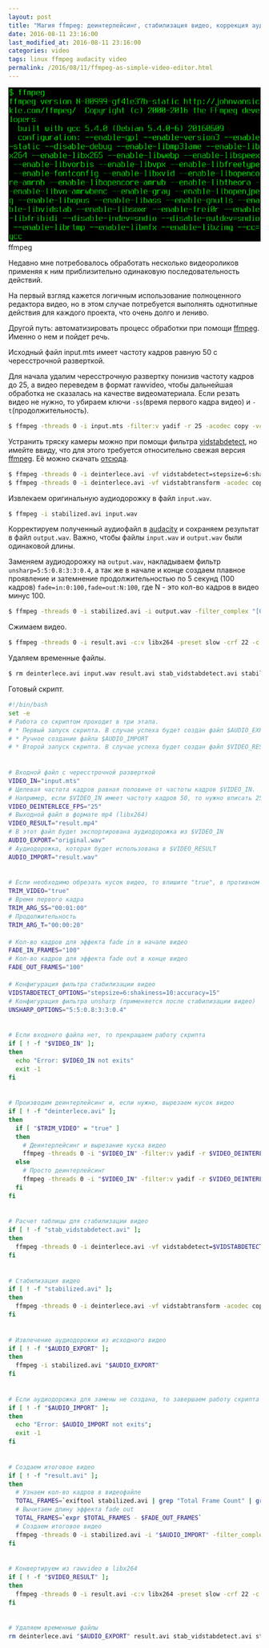 ```yaml
---
layout: post
title: "Магия ffmpeg: деинтерлейсинг, стабилизация видео, коррекция аудиодорожки"
date: 2016-08-11 23:16:00
last_modified_at: 2016-08-11 23:16:00
categories: video
tags: linux ffmpeg audacity video
permalink: /2016/08/11/ffmpeg-as-simple-video-editor.html
---
```


<div class="post-image-container">
<img class="post-image-img" src="/img/posts/2016-08-11-ffmpeg-as-simple-video-editor/1.png">
<div class="post-image-caption">ffmpeg</div>
</div>

Недавно мне потребовалось обработать несколько видеороликов применяя
к ним приблизительно одинаковую последовательность действий.

На первый взгляд кажется логичным использование полноценного редактора видео, но в этом случае
потребуется выполнять однотипные действия для каждого проекта, что очень долго и лениво.

Другой путь: автоматизировать процесс обработки при помощи [ffmpeg](https://ffmpeg.org/). Именно о нем и пойдет речь.

<!--more-->

Исходный файл input.mts имеет частоту кадров равную 50 с чересстрочной разверткой.

Для начала удалим чересстрочную развертку понизив частоту кадров до 25, а видео переведем в формат rawvideo,
чтобы дальнейшая обработка не сказалась на качестве видеоматериала.
Если резать видео не нужно, то убираем ключи `-ss`(время первого кадра видео) и `-t`(продолжительность).

```bash
$ ffmpeg -threads 0 -i input.mts -filter:v yadif -r 25 -acodec copy -vcodec rawvideo -ss 00:00:00 -t 00:02:34 -y deinterlece.avi
```

Устранить тряску камеры можно при помощи фильтра [vidstabdetect](https://ffmpeg.org/ffmpeg-filters.html#vidstabdetect-1), но
имейте ввиду, что для этого требуется относительно свежая версия [ffmpeg](https://ffmpeg.org/). Её можно
скачать [отсюда](https://ffmpeg.org/download.html).

```bash
$ ffmpeg -threads 0 -i deinterlece.avi -vf vidstabdetect=stepsize=6:shakiness=10:accuracy=15 -acodec copy -vcodec rawvideo -y stab_vidstabdetect.avi
$ ffmpeg -threads 0 -i deinterlece.avi -vf vidstabtransform -acodec copy -vcodec rawvideo -y stabilized.avi
```

Извлекаем оригинальную аудиодорожку в файл `input.wav`.

```bash
$ ffmpeg -i stabilized.avi input.wav
```

Корректируем полученный аудиофайл в [audacity](http://www.audacityteam.org/) и сохраняем результат в файл `output.wav`.
Важно, чтобы файлы `input.wav` и `output.wav` были одинаковой длины.

Заменяем аудиодорожку на `output.wav`, накладываем фильтр `unsharp=5:5:0.8:3:3:0.4`,
а так же в начале и конце создаем плавное проявление и затемнение продолжительностью
по 5 секунд (100 кадров) `fade=in:0:100,fade=out:N:100`, где N - это кол-во кадров в видео минус 100.

```bash
$ ffmpeg -threads 0 -i stabilized.avi -i output.wav -filter_complex "[0:v]unsharp=5:5:0.8:3:3:0.4,fade=in:0:100,fade=out:1394:100" -acodec copy -vcodec rawvideo -map 1:a -map 0:v -y result.avi
```

Сжимаем видео.

```bash
$ ffmpeg -threads 0 -i result.avi -c:v libx264 -preset slow -crf 22 -c:a aac -b:a 256k result.mp4
```

Удаляем временные файлы.

```bash
$ rm deinterlece.avi input.wav result.avi stab_vidstabdetect.avi stabilized.avi transforms.trf
```

Готовый скрипт.

```bash
#!/bin/bash
set -e
# Работа со скриптом проходит в три этапа.
# * Первый запуск скрипта. В случае успеха будет создан файл $AUDIO_EXPORT
# * Ручное создание файла $AUDIO_IMPORT
# * Второй запуск скрипта. В случае успеха будет создан файл $VIDEO_RESULT


# Входной файл с чересстрочной разверткой
VIDEO_IN="input.mts"
# Целевая частота кадров равная половине от частоты кадров $VIDEO_IN.
# Например, если $VIDEO_IN имеет частоту кадров 50, то нужно вписать 25
VIDEO_DEINTERLECE_FPS="25"
# Выходной файл в формате mp4 (libx264)
VIDEO_RESULT="result.mp4"
# В этот файл будет экспортирована аудиодорожка из $VIDEO_IN
AUDIO_EXPORT="original.wav"
# Аудиодорожка, которая будет использована в $VIDEO_RESULT
AUDIO_IMPORT="result.wav"


# Если необходимо обрезать кусок видео, то впишите "true", в противном случае "false"
TRIM_VIDEO="true"
# Время первого кадра
TRIM_ARG_SS="00:01:00"
# Продолжительность
TRIM_ARG_T="00:00:20"

# Кол-во кадров для эффекта fade in в начале видео
FADE_IN_FRAMES="100"
# Кол-во кадров для эффекта fade out в конце видео
FADE_OUT_FRAMES="100"

# Конфигурация фильтра стабилизации видео
VIDSTABDETECT_OPTIONS="stepsize=6:shakiness=10:accuracy=15"
# Конфигурация фильтра unsharp (применяется после стабилизации видео)
UNSHARP_OPTIONS="5:5:0.8:3:3:0.4"


# Если входного файла нет, то прекращаем работу скрипта
if [ ! -f "$VIDEO_IN" ];
then
  echo "Error: $VIDEO_IN not exits"
  exit -1
fi


# Производим деинтерлейсинг и, если нужно, вырезаем кусок видео
if [ ! -f "deinterlece.avi" ];
then
  if [ "$TRIM_VIDEO" = "true" ]
  then
    # Деинтерлейсинг и вырезание куска видео
    ffmpeg -threads 0 -i "$VIDEO_IN" -filter:v yadif -r $VIDEO_DEINTERLECE_FPS -acodec copy -vcodec rawvideo -ss $TRIM_ARG_SS -t $TRIM_ARG_T -y deinterlece.avi
  else
    # Просто деинтерлейсинг
    ffmpeg -threads 0 -i "$VIDEO_IN" -filter:v yadif -r $VIDEO_DEINTERLECE_FPS -acodec copy -vcodec rawvideo -y deinterlece.avi
  fi
fi


# Расчет таблицы для стабилизации видео
if [ ! -f "stab_vidstabdetect.avi" ];
then
  ffmpeg -threads 0 -i deinterlece.avi -vf vidstabdetect=$VIDSTABDETECT_OPTIONS -acodec copy -vcodec rawvideo -y stab_vidstabdetect.avi
fi


# Стабилизация видео
if [ ! -f "stabilized.avi" ];
then
  ffmpeg -threads 0 -i deinterlece.avi -vf vidstabtransform -acodec copy -vcodec rawvideo -y stabilized.avi
fi


# Извлечение аудиодорожки из исходного видео
if [ ! -f "$AUDIO_EXPORT" ];
then
  ffmpeg -i stabilized.avi "$AUDIO_EXPORT"
fi


# Если аудиодорожка для замены не создана, то завершаем работу скрипта
if [ ! -f "$AUDIO_IMPORT" ];
then
  echo "Error: $AUDIO_IMPORT not exits";
  exit -1
fi


# Создаем итоговое видео
if [ ! -f "result.avi" ];
then
  # Узнаем кол-во кадров в видеофайле
  TOTAL_FRAMES=`exiftool stabilized.avi | grep "Total Frame Count" | grep -oE "[^:]+$" | tr -d '[[:space:]]'`
  # Вычитаем длину эффекта fade out
  TOTAL_FRAMES=`expr $TOTAL_FRAMES - $FADE_OUT_FRAMES`
  # Создаем итоговое видео
  ffmpeg -threads 0 -i stabilized.avi -i "$AUDIO_IMPORT" -filter_complex "[0:v]unsharp=$UNSHARP_OPTIONS,fade=in:0:$FADE_IN_FRAMES,fade=out:$TOTAL_FRAMES:$FADE_OUT_FRAMES" -acodec copy -vcodec rawvideo -map 1:a -map 0:v -y result.avi
fi


# Конвертируем из rawvideo в libx264
if [ ! -f "$VIDEO_RESULT" ];
then
  ffmpeg -threads 0 -i result.avi -c:v libx264 -preset slow -crf 22 -c:a aac -b:a 256k "$VIDEO_RESULT"
fi


# Удаляем временные файлы
rm deinterlece.avi "$AUDIO_EXPORT" result.avi stab_vidstabdetect.avi stabilized.avi transforms.trf
```
